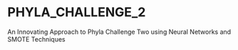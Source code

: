 # PHYLA_CHALLENGE_2
An Innovating Approach to Phyla Challenge Two using Neural Networks and SMOTE Techniques

